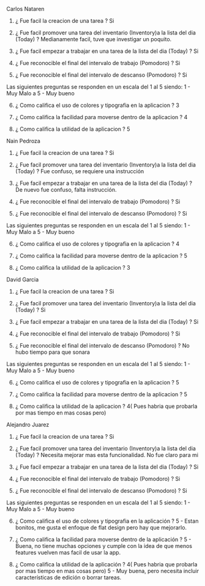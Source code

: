 Carlos Nataren

1. ¿ Fue facil la creacion de una tarea ?
Si

2. ¿ Fue facil promover una tarea del inventario (Inventory)a la lista del dia (Today) ?
Medianamente facil, tuve que investigar un poquito.

3. ¿ Fue facil empezar a trabajar en una tarea de la lista del dia (Today) ?
Si

4. ¿ Fue reconocible el final del intervalo de trabajo (Pomodoro) ?
Si

5. ¿ Fue reconocible el final del intervalo de descanso (Pomodoro) ?
Si

Las siguientes preguntas se responden en un escala del 1 al 5 siendo: 1 - Muy Malo a 5 - Muy bueno

6. ¿ Como califica el uso de colores y tipografia en la aplicacion ?
3

7. ¿ Como califica la facilidad para moverse dentro de la aplicacion ?
4

8. ¿ Como califica la utilidad de la aplicacion ?
5

Nain Pedroza

1. ¿ Fue facil la creacion de una tarea ?
Si

2. ¿ Fue facil promover una tarea del inventario (Inventory)a la lista del dia (Today) ?
Fue confuso, se requiere una instrucción 

3. ¿ Fue facil empezar a trabajar en una tarea de la lista del dia (Today) ?
De nuevo fue confuso, falta instrucción. 

4. ¿ Fue reconocible el final del intervalo de trabajo (Pomodoro) ?
Si

5. ¿ Fue reconocible el final del intervalo de descanso (Pomodoro) ?
Si

Las siguientes preguntas se responden en un escala del 1 al 5 siendo: 1 - Muy Malo a 5 - Muy bueno

6. ¿ Como califica el uso de colores y tipografia en la aplicacion ?
4

7. ¿ Como califica la facilidad para moverse dentro de la aplicacion ?
5

8. ¿ Como califica la utilidad de la aplicacion ?
3

David Garcia

1. ¿ Fue facil la creacion de una tarea ?
Si

2. ¿ Fue facil promover una tarea del inventario (Inventory)a la lista del dia (Today) ?
Si

3. ¿ Fue facil empezar a trabajar en una tarea de la lista del dia (Today) ?
Si

4. ¿ Fue reconocible el final del intervalo de trabajo (Pomodoro) ?
Si

5. ¿ Fue reconocible el final del intervalo de descanso (Pomodoro) ?
No hubo tiempo para que sonara

Las siguientes preguntas se responden en un escala del 1 al 5 siendo: 1 - Muy Malo a 5 - Muy bueno

6. ¿ Como califica el uso de colores y tipografia en la aplicacion ?
5

7. ¿ Como califica la facilidad para moverse dentro de la aplicacion ?
5

8. ¿ Como califica la utilidad de la aplicacion ?
4( Pues habria que probarla por mas tiempo en mas cosas pero)

Alejandro Juarez

1. ¿ Fue facil la creacion de una tarea ?
Si

2. ¿ Fue facil promover una tarea del inventario (Inventory)a la lista del dia (Today) ?
Necesita mejorar mas esta funcionalidad. No fue claro para mi

3. ¿ Fue facil empezar a trabajar en una tarea de la lista del dia (Today) ?
Si

4. ¿ Fue reconocible el final del intervalo de trabajo (Pomodoro) ?
Si

5. ¿ Fue reconocible el final del intervalo de descanso (Pomodoro) ?
Si

Las siguientes preguntas se responden en un escala del 1 al 5 siendo: 1 - Muy Malo a 5 - Muy bueno

6. ¿ Como califica el uso de colores y tipografia en la aplicación ?
5 - Estan bonitos, me gusta el enfoque de flat design pero hay que mejorarlo.

7. ¿ Como califica la facilidad para moverse dentro de la aplicación ?
5 - Buena, no tiene muchas opciones y cumple con la idea de que menos features vuelven mas facil de usar la app.

8. ¿ Como califica la utilidad de la aplicación ?
4( Pues habria que probarla por mas tiempo en mas cosas pero)
5 - Muy buena, pero necesita incluir características de edición o borrar tareas.

